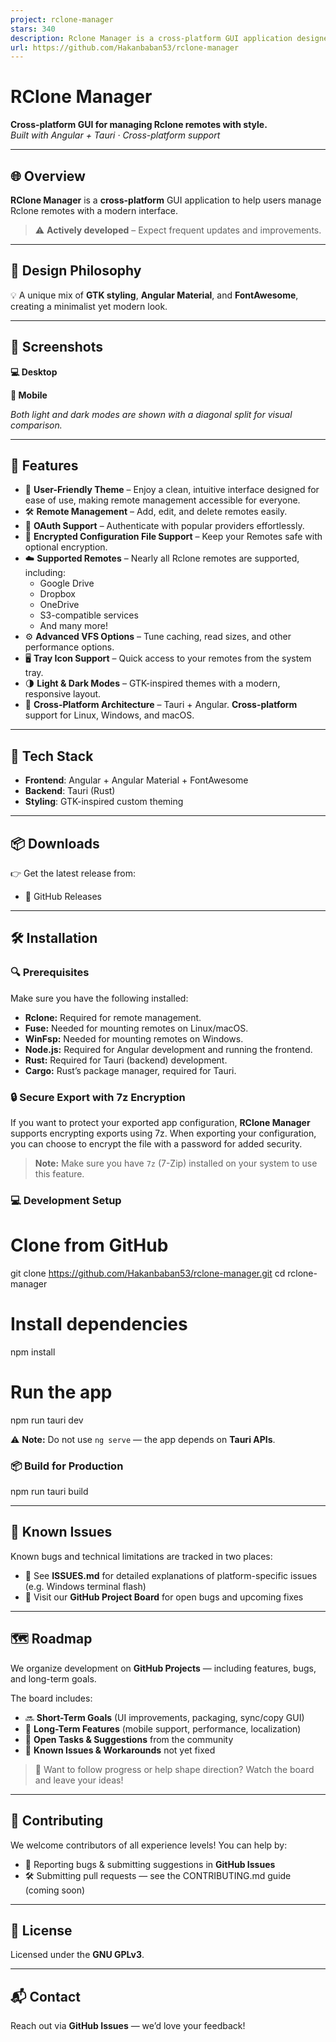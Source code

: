 ```yaml
---
project: rclone-manager
stars: 340
description: Rclone Manager is a cross-platform GUI application designed to help users manage Rclone remotes efficiently.
url: https://github.com/Hakanbaban53/rclone-manager
---
```


  
RClone Manager
=================

**Cross-platform GUI for managing Rclone remotes with style.**  
_Built with Angular + Tauri · Cross-platform support_

* * *

🌐 Overview
-----------

**RClone Manager** is a **cross-platform** GUI application to help users manage Rclone remotes with a modern interface.

> ⚠️ **Actively developed** – Expect frequent updates and improvements.

* * *

🎨 Design Philosophy
--------------------

💡 A unique mix of **GTK styling**, **Angular Material**, and **FontAwesome**, creating a minimalist yet modern look.

* * *

📸 Screenshots
--------------

**💻 Desktop**  

**📱 Mobile**  

_Both light and dark modes are shown with a diagonal split for visual comparison._

* * *

🚀 Features
-----------

-   🎨 **User-Friendly Theme** – Enjoy a clean, intuitive interface designed for ease of use, making remote management accessible for everyone.
-   🛠 **Remote Management** – Add, edit, and delete remotes easily.
-   🔐 **OAuth Support** – Authenticate with popular providers effortlessly.
-   🔑 **Encrypted Configuration File Support** – Keep your Remotes safe with optional encryption.
-   ☁️ **Supported Remotes** – Nearly all Rclone remotes are supported, including:
    -   Google Drive
    -   Dropbox
    -   OneDrive
    -   S3-compatible services
    -   And many more!
-   ⚙️ **Advanced VFS Options** – Tune caching, read sizes, and other performance options.
-   🖥 **Tray Icon Support** – Quick access to your remotes from the system tray.
-   🌗 **Light & Dark Modes** – GTK-inspired themes with a modern, responsive layout.
-   🧪 **Cross-Platform Architecture** – Tauri + Angular. **Cross-platform** support for Linux, Windows, and macOS.

* * *

🔧 Tech Stack
-------------

-   **Frontend**: Angular + Angular Material + FontAwesome
-   **Backend**: Tauri (Rust)
-   **Styling**: GTK-inspired custom theming

* * *

📦 Downloads
------------

👉 Get the latest release from:

-   🔗 GitHub Releases

* * *

🛠️ Installation
----------------

### 🔍 Prerequisites

Make sure you have the following installed:

-   **Rclone:** Required for remote management.
-   **Fuse:** Needed for mounting remotes on Linux/macOS.
-   **WinFsp:** Needed for mounting remotes on Windows.
-   **Node.js:** Required for Angular development and running the frontend.
-   **Rust:** Required for Tauri (backend) development.
-   **Cargo:** Rust’s package manager, required for Tauri.

### 🔒 Secure Export with 7z Encryption

If you want to protect your exported app configuration, **RClone Manager** supports encrypting exports using 7z. When exporting your configuration, you can choose to encrypt the file with a password for added security.

> **Note:** Make sure you have `7z` (7-Zip) installed on your system to use this feature.

### 💻 Development Setup

# Clone from GitHub
git clone https://github.com/Hakanbaban53/rclone-manager.git
cd rclone-manager

# Install dependencies
npm install

# Run the app
npm run tauri dev

⚠️ **Note:** Do not use `ng serve` — the app depends on **Tauri APIs**.

### 📦 Build for Production

npm run tauri build

* * *

🐞 Known Issues
---------------

Known bugs and technical limitations are tracked in two places:

-   📄 See **ISSUES.md** for detailed explanations of platform-specific issues (e.g. Windows terminal flash)
-   📌 Visit our **GitHub Project Board** for open bugs and upcoming fixes

* * *

🗺️ Roadmap
-----------

We organize development on **GitHub Projects** — including features, bugs, and long-term goals.

The board includes:

-   🔜 **Short-Term Goals** (UI improvements, packaging, sync/copy GUI)
-   🚀 **Long-Term Features** (mobile support, performance, localization)
-   🧩 **Open Tasks & Suggestions** from the community
-   🐛 **Known Issues & Workarounds** not yet fixed

> 🧠 Want to follow progress or help shape direction? Watch the board and leave your ideas!

* * *

🤝 Contributing
---------------

We welcome contributors of all experience levels! You can help by:

-   🐛 Reporting bugs & submitting suggestions in **GitHub Issues**
-   🛠️ Submitting pull requests — see the CONTRIBUTING.md guide (coming soon)

* * *

📜 License
----------

Licensed under the **GNU GPLv3**.

* * *

📬 Contact
----------

Reach out via **GitHub Issues** — we’d love your feedback!
